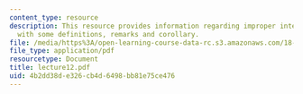 ```yaml
---
content_type: resource
description: This resource provides information regarding improper integrals along
  with some definitions, remarks and corollary.
file: /media/https%3A/open-learning-course-data-rc.s3.amazonaws.com/18-101-analysis-ii-fall-2005/4b2dd38de326cb4d6498bb81e75ce476_lecture12.pdf
file_type: application/pdf
resourcetype: Document
title: lecture12.pdf
uid: 4b2dd38d-e326-cb4d-6498-bb81e75ce476
---
```

